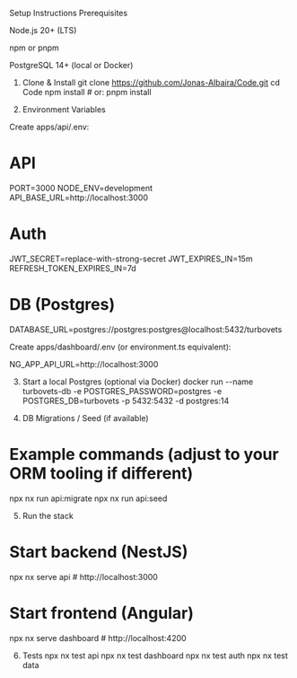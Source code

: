 Setup Instructions
Prerequisites

Node.js 20+ (LTS)

npm or pnpm

PostgreSQL 14+ (local or Docker)

1) Clone & Install
git clone https://github.com/Jonas-Albaira/Code.git
cd Code
npm install         # or: pnpm install

2) Environment Variables

Create apps/api/.env:

# API
PORT=3000
NODE_ENV=development
API_BASE_URL=http://localhost:3000

# Auth
JWT_SECRET=replace-with-strong-secret
JWT_EXPIRES_IN=15m
REFRESH_TOKEN_EXPIRES_IN=7d

# DB (Postgres)
DATABASE_URL=postgres://postgres:postgres@localhost:5432/turbovets


Create apps/dashboard/.env (or environment.ts equivalent):

NG_APP_API_URL=http://localhost:3000

3) Start a local Postgres (optional via Docker)
docker run --name turbovets-db -e POSTGRES_PASSWORD=postgres -e POSTGRES_DB=turbovets -p 5432:5432 -d postgres:14

4) DB Migrations / Seed (if available)
# Example commands (adjust to your ORM tooling if different)
npx nx run api:migrate
npx nx run api:seed

5) Run the stack
# Start backend (NestJS)
npx nx serve api        # http://localhost:3000

# Start frontend (Angular)
npx nx serve dashboard  # http://localhost:4200

6) Tests
npx nx test api
npx nx test dashboard
npx nx test auth
npx nx test data

